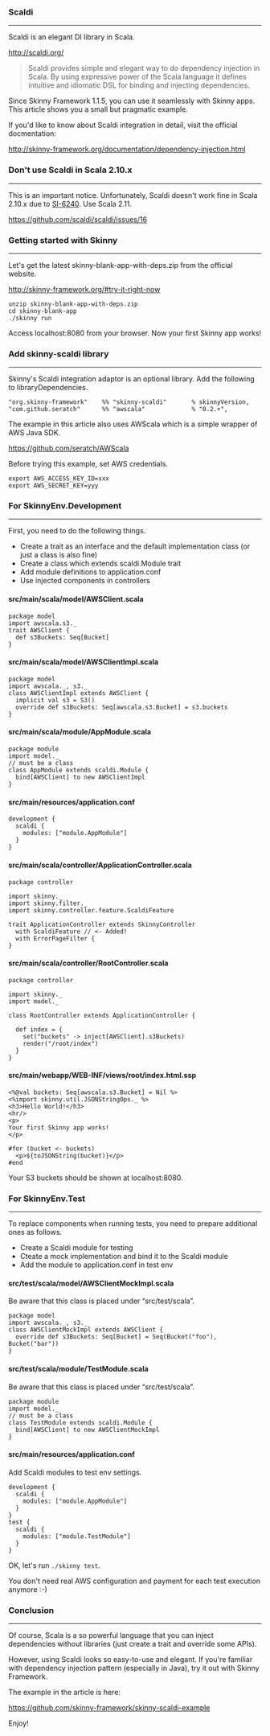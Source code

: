### Scaldi
<hr/>

Scaldi is an elegant DI library in Scala. 

http://scaldi.org/

>Scaldi provides simple and elegant way to do dependency injection in Scala. By using expressive power of the Scala language it defines intuitive and idiomatic DSL for binding and injecting dependencies.

Since Skinny Framework 1.1.5, you can use it seamlessly with Skinny apps. This article shows you a small but pragmatic example.

If you'd like to know about Scaldi integration in detail, visit the official docmentation:

http://skinny-framework.org/documentation/dependency-injection.html

### Don't use Scaldi in Scala 2.10.x
<hr/>

This is an important notice. Unfortunately, Scaldi doesn't work fine in Scala 2.10.x due to [SI-6240](https://issues.scala-lang.org/browse/SI-6240). Use Scala 2.11.

https://github.com/scaldi/scaldi/issues/16

### Getting started with Skinny
<hr/>

Let's get the latest skinny-blank-app-with-deps.zip from the official website.

http://skinny-framework.org/#try-it-right-now

    unzip skinny-blank-app-with-deps.zip
    cd skinny-blank-app
    ./skinny run

Access localhost:8080 from your browser. Now your first Skinny app works!

### Add skinny-scaldi library
<hr/>

Skinny's Scaldi integration adaptor is an optional library. Add the following to libraryDependencies. 

    "org.skinny-framework"    %% "skinny-scaldi"       % skinnyVersion,
    "com.github.seratch"      %% "awscala"             % "0.2.+",

The example in this article also uses AWScala which is a simple wrapper of AWS Java SDK.

https://github.com/seratch/AWScala

Before trying this example, set AWS credentials.

    export AWS_ACCESS_KEY_ID=xxx
    export AWS_SECRET_KEY=yyy

### For SkinnyEnv.Development
<hr/>

First, you need to do the following things.

 - Create a trait as an interface and the default implementation class (or just a class is also fine)
 - Create a class which extends scaldi.Module trait
 - Add module definitions to application.conf
 - Use injected components in controllers

#### src/main/scala/model/AWSClient.scala

    package model
    import awscala.s3._
    trait AWSClient {
      def s3Buckets: Seq[Bucket]
    }

#### src/main/scala/model/AWSClientImpl.scala

    package model
    import awscala._, s3._
    class AWSClientImpl extends AWSClient {
      implicit val s3 = S3()
      override def s3Buckets: Seq[awscala.s3.Bucket] = s3.buckets
    }

#### src/main/scala/module/AppModule.scala

    package module
    import model._
    // must be a class
    class AppModule extends scaldi.Module {
      bind[AWSClient] to new AWSClientImpl
    }

#### src/main/resources/application.conf

    development {
      scaldi {
        modules: ["module.AppModule"]
      }
    }

#### src/main/scala/controller/ApplicationController.scala

    package controller
    
    import skinny._
    import skinny.filter._
    import skinny.controller.feature.ScaldiFeature
    
    trait ApplicationController extends SkinnyController
      with ScaldiFeature // <- Added!
      with ErrorPageFilter {
    } 

#### src/main/scala/controller/RootController.scala

    package controller
    
    import skinny._
    import model._
    
    class RootController extends ApplicationController {
    
      def index = {
        set("buckets" -> inject[AWSClient].s3Buckets)
        render("/root/index")
      }
    }

#### src/main/webapp/WEB-INF/views/root/index.html.ssp

    <%@val buckets: Seq[awscala.s3.Bucket] = Nil %>
    <%import skinny.util.JSONStringOps._ %>
    <h3>Hello World!</h3>
    <hr/>
    <p>
    Your first Skinny app works!
    </p>
    
    #for (bucket <- buckets)
      <p>${toJSONString(bucket)}</p>
    #end

Your S3 buckets should be shown at localhost:8080.

### For SkinnyEnv.Test
<hr/>

To replace components when running tests, you need to prepare additional ones as follows.

 - Create a Scaldi module for testing
 - Cteate a mock implementation and bind it to the Scaldi module
 - Add the module to application.conf in test env

#### src/test/scala/model/AWSClientMockImpl.scala

Be aware that this class is placed under “src/test/scala”.

    package model
    import awscala._, s3._
    class AWSClientMockImpl extends AWSClient {
      override def s3Buckets: Seq[Bucket] = Seq(Bucket("foo"), Bucket("bar"))
    }

#### src/test/scala/module/TestModule.scala

Be aware that this class is placed under “src/test/scala”.

    package module
    import model._
    // must be a class
    class TestModule extends scaldi.Module {
      bind[AWSClient] to new AWSClientMockImpl
    }

#### src/main/resources/application.conf

Add Scaldi modules to test env settings.

    development {
      scaldi {
        modules: ["module.AppModule"]
      }
    }
    test {
      scaldi {
        modules: ["module.TestModule"]
      }
    }

OK, let's run `./skinny test`. 

You don't need real AWS configuration and payment for each test execution anymore :-)

### Conclusion
<hr/>

Of course, Scala is a so powerful language that you can inject dependencies without libraries (just create a trait and override some APIs). 

However, using Scaldi looks so easy-to-use and elegant. If you're familiar with dependency injection pattern (especially in Java), try it out with Skinny Framework.

The example in the article is here:

https://github.com/skinny-framework/skinny-scaldi-example

Enjoy!
